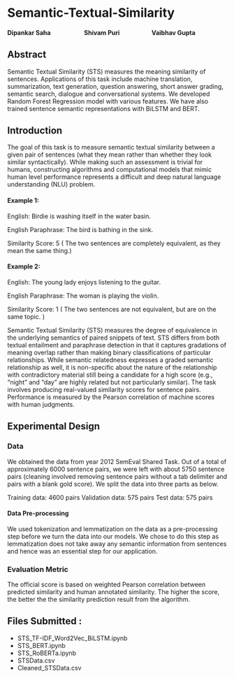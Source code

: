 # Semantic-Textual-Similarity

#### Dipankar Saha &emsp;&emsp;&emsp;&emsp;&emsp; Shivam Puri &emsp;&emsp;&emsp;&emsp;&emsp;Vaibhav Gupta


## Abstract
Semantic Textual Similarity (STS) measures the meaning similarity of sentences. Applications of this task include machine translation, summarization, text generation, question answering, short answer grading, semantic search, dialogue and conversational systems. We developed Random Forest Regression model with various features. We have also trained sentence semantic representations with BiLSTM and BERT.

## Introduction
The goal of this task is to measure semantic textual similarity between a given pair of sentences (what they mean rather than whether they look similar syntactically). While making such an assessment is trivial for humans, constructing algorithms and computational models that mimic human level performance represents a difficult and deep natural language
understanding (NLU) problem.

#### Example 1:

English: Birdie is washing itself in the water basin.

English Paraphrase: The bird is bathing in the sink.

Similarity Score: 5 ( The two sentences are completely equivalent, as they mean the same thing.)

#### Example 2:

English: The young lady enjoys listening to the guitar.

English Paraphrase: The woman is playing the violin.

Similarity Score: 1 ( The two sentences are not equivalent, but are on the same topic. )

Semantic Textual Similarity (STS) measures the degree of equivalence in the underlying semantics of paired snippets of text. STS differs from both textual entailment and paraphrase detection in that it captures gradations of meaning overlap rather than making binary classifications of particular relationships. While semantic relatedness expresses a graded semantic relationship as well, it is non-specific about the nature of the relationship with contradictory material still being a candidate for a high score (e.g., “night” and “day” are highly related but not particularly similar). The task involves producing real-valued similarity scores for sentence pairs. Performance is measured by the Pearson correlation of machine scores with human judgments.

## Experimental Design

### Data
We obtained the data from year 2012 SemEval Shared Task. Out of a total of approximately 6000 sentence pairs, we were left with about 5750 sentence pairs (cleaning involved removing sentence pairs without a tab delimiter and pairs with a blank gold score). We split the data into three parts as below. 

Training data: 4600 pairs
Validation data:  575 pairs
Test data: 575 pairs 

#### Data Pre-processing

We used tokenization and lemmatization on the data as a pre-processing step before we turn the data into our models. We chose to do this step as lemmatization does not take away any semantic information from sentences and hence was an essential step for our application.

### Evaluation Metric
The official score is based on weighted Pearson correlation between predicted similarity and human annotated similarity. The higher the score, the better the the similarity prediction result from the algorithm.


## Files Submitted : 
- STS_TF-IDF_Word2Vec_BiLSTM.ipynb
- STS_BERT.ipynb
- STS_RoBERTa.ipynb
- STSData.csv
- Cleaned_STSData.csv
